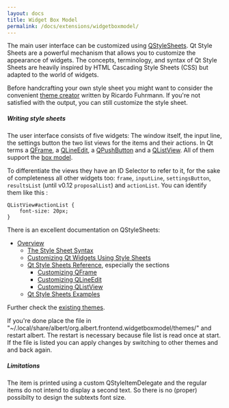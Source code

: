 ```yaml
---
layout: docs
title: Widget Box Model
permalink: /docs/extensions/widgetboxmodel/
---
```


The main user interface can be customized using [QStyleSheets](http://doc.qt.io/qt-5/stylesheet.html). Qt Style Sheets are a powerful mechanism that allows you to customize the appearance of widgets. The concepts, terminology, and syntax of Qt Style Sheets are heavily inspired by HTML Cascading Style Sheets (CSS) but adapted to the world of widgets.

Before handcrafting your own style sheet you might want to consider the convenient [theme creator](/docs/extensions/widgetboxmodel/themecreator/) written by Ricardo Fuhrmann. If you're not satisfied with the output, you can still customize the style sheet.

##### Writing style sheets

The user interface consists of five widgets: The window itself, the input line, the settings button the two list views for the items and their actions. In Qt terms a [QFrame](http://doc.qt.io/qt-5/qframe.html), a [QLineEdit](http://doc.qt.io/qt-5/qlineedit.html), a [QPushButton](http://doc.qt.io/qt-5/qpushbutton.html) and a [QListView](http://doc.qt.io/qt-5/qlistview.html). All of them support the [box model](http://doc.qt.io/qt-5/stylesheet-customizing.html).

To differentiate the views they have an ID Selector to refer to it, for the sake of completeness all other widgets too: `frame`, `inputLine`, `settingsButton`, `resultsList` (until v0.12 `proposalList`) and `actionList`. You can identify them like this :

```
QListView#actionList {
	font-size: 20px;
}
```

There is an excellent documentation on QStyleSheets:

- [Overview](http://doc.qt.io/qt-5/stylesheet.html)
  - [The Style Sheet Syntax](http://doc.qt.io/qt-5/stylesheet-syntax.html)
  - [Customizing Qt Widgets Using Style Sheets](http://doc.qt.io/qt-5/stylesheet-customizing.html)
  - [Qt Style Sheets Reference](http://doc.qt.io/qt-5/stylesheet-reference.html ), especially the sections
    - [Customizing QFrame](http://doc.qt.io/qt-5/stylesheet-examples.html#customizing-qframe)
    - [Customizing QLineEdit](http://doc.qt.io/qt-5/stylesheet-examples.html#customizing-qlineedit)
    - [Customizing QListView](http://doc.qt.io/qt-5/stylesheet-examples.html#customizing-qlistview)
  - [Qt Style Sheets Examples](http://doc.qt.io/qt-5/stylesheet-examples.html)

Further check the [existing themes](https://github.com/albertlauncher/plugins/tree/master/widgetboxmodel/share/themes).

If you're done place the file in "~/.local/share/albert/org.albert.frontend.widgetboxmodel/themes/" and restart albert. The restart is necessary because file list is read once at start. If the file is listed you can apply changes by switching to other themes and and back again.

##### Limitations

The item is printed using a custom QStyleItemDelegate and the regular items do not intend to display a second text. So there is no (proper) possibilty to design the subtexts font size.

